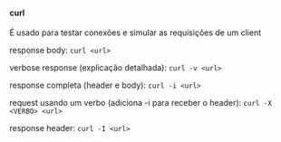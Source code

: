 #### curl 
É usado para testar conexões e simular as requisições de um client

response body:
`curl <url>`

verbose response (explicação detalhada):
`curl -v <url>`

response completa (header e body):
`curl -i <url>`

request usando um verbo (adiciona -i para receber o header):
`curl -X <VERBO> <url>`

response header:
`curl -I <url>`
